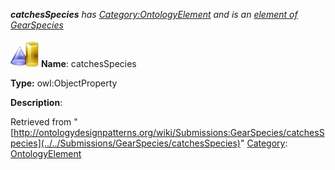 ___catchesSpecies__ has [Category:OntologyElement](../../Category/OntologyElement "Category:OntologyElement") and is an [element of](../../Property/ElementOf "Property:ElementOf") [GearSpecies](../../Submissions/GearSpecies "Submissions:GearSpecies")_


  




[![ObjectProperty](../../images/thumb/c/c3/ObjectProperty.gif/45px-ObjectProperty.gif)](../../Image/ObjectProperty.gif "ObjectProperty")
__Name__: catchesSpecies 


__Type:__ owl:ObjectProperty 


__Description__: 





Retrieved from "[http://ontologydesignpatterns.org/wiki/Submissions:GearSpecies/catchesSpecies](../../Submissions/GearSpecies/catchesSpecies)"
 [Category](http://ontologydesignpatterns.org/wiki/Special:Categories "Special:Categories"): [OntologyElement](../../Category/OntologyElement "Category:OntologyElement")